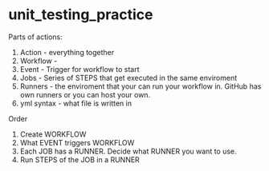 # unit_testing_practice 

Parts of actions:
1. Action - everything together
2. Workflow - 
3. Event - Trigger for workflow to start
4. Jobs - Series of STEPS that get executed in the same enviroment
5. Runners - the enviroment that your can run your workflow in. GitHub has own runners or you can host your own.
6. yml syntax - what file is written in


Order 
1. Create WORKFLOW
2. What EVENT triggers WORKFLOW
3. Each JOB has a RUNNER. Decide what RUNNER you want to use.
4. Run STEPS of the JOB in a RUNNER
